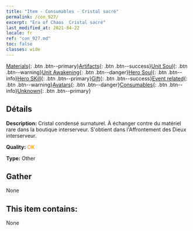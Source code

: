 ```yaml
---
title: "Item - Consumables - Cristal sacré"
permalink: /con_927/
excerpt: "Era of Chaos  Cristal sacré"
last_modified_at: 2021-04-22
locale: fr
ref: "con_927.md"
toc: false
classes: wide
---
```

 [Materials](/ItemsFR/){: .btn .btn--primary}[Artifacts](/ItemsFR/Artifacts/){: .btn .btn--success}[Unit Soul](/ItemsFR/UnitSoul/){: .btn .btn--warning}[Unit Awakening](/ItemsFR/UnitAwakening/){: .btn .btn--danger}[Hero Soul](/ItemsFR/HeroSoul/){: .btn .btn--info}[Hero SKill](/ItemsFR/HeroSkill/){: .btn .btn--primary}[Gift](/ItemsFR/Gift/){: .btn .btn--success}[Event related](/ItemsFR/Events/){: .btn .btn--warning}[Avatars](/ItemsFR/Avatars/){: .btn .btn--danger}[Consumables](/ItemsFR/Consumables/){: .btn .btn--info}[Unknown](/ItemsFR/Unknown/){: .btn .btn--primary}

## Détails
 **Description:** Cristal condensé surnaturel. À échanger contre du matériel rare dans la boutique interserveur. S'obtient dans l'Affrontement des Dieux interserveur.

 **Quality:** <span style="color: #FF8C00">OK</span>

 **Type:** Other

## Gather

  None

## This item contains:

  None

